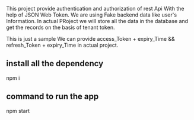 This project provide authentication and authorization of rest Api With the help of JSON Web Token.
We are using Fake backend data like user's Information. In actual PRoject we will store all the data in the database and get the records on the basis of tenant token.

This is just a sample We can provide access_Token + expiry_Time && refresh_Token + expiry_Time in actual project.

## install all the dependency 
npm i

## command to run the app
npm start
